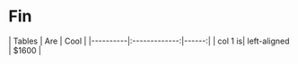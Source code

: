 # Fin 

| Tables | Are | Cool | |----------|:-------------:|------:| | col 1 is| left-aligned | $1600 |
